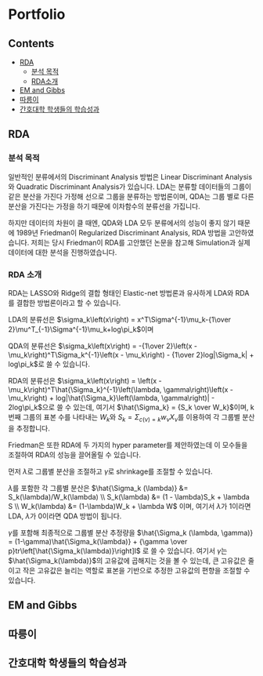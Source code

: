 # Portfolio

## Contents

- [RDA](#RDA)
    - [분석 목적](#분석-목적)
    - [RDA소개](#RDA-소개)
- [EM and Gibbs](#em-and-gibbs)
- [따릉이](#따릉이)
- [간호대학 학생들의 학습성과](#간호대학-학생들의-학습성과)

## RDA

### 분석 목적

일반적인 분류에서의 Discriminant Analysis 방법은 Linear Discriminant Analysis와 Quadratic Discriminant Analysis가 있습니다.
LDA는 분류할 데이터들의 그룹이 같은 분산을 가진다 가정해 선으로 그룹을 분류하는 방법론이며, QDA는 그룹 별로 다른 분산을 가진다는 가정을 하기 때문에 이차함수의 분류선을 가집니다.

하지만 데이터의 차원이 클 때엔, QDA와 LDA 모두 분류에서의 성능이 좋지 않기 때문에 1989년 Friedman이 Regularized Discriminant Analysis, RDA 방법을 고안하였습니다.
저희는 당시 Friedman이 RDA를 고안했던 논문을 참고해 Simulation과 실제 데이터에 대한 분석을 진행하였습니다.

### RDA 소개

RDA는 LASSO와 Ridge의 결합 형태인 Elastic-net 방법론과 유사하게 LDA와 RDA를 결합한 방법론이라고 할 수 있습니다.

LDA의 분류선은 $\sigma_k\left(x\right) = x^T\Sigma^{-1}\mu_k-{1\over 2}\mu^T_{-1}\Sigma^{-1}\mu_k+log\pi_k$이며

QDA의 분류선은 $\sigma_k\left(x\right) = -{1\over 2}\left(x - \mu_k\right)^T\Sigma_k^{-1}\left(x - \mu_k\right) - {1\over 2}log|\Sigma_k| + log\pi_k$로 쓸 수 있습니다.

RDA의 분류선은 $\sigma_k\left(x\right) = \left(x - \mu_k\right)^T\hat{\Sigma_k}^{-1}\left(\lambda, \gamma\right)\left(x - \mu_k\right) + log|\hat{\Sigma_k}\left(\lambda, \gamma\right)| - 2log\pi_k$으로 쓸 수 있는데,
여기서 $\hat{\Sigma_k} = {S_k \over W_k}$이며, k번째 그룹의 표본 수를 나타내는 $W_k$와 $S_k = \Sigma_{c(\nu)=k}w_{\nu} X_{\nu}$를 이용하여 각 그룹별 분산을 추정합니다.

Friedman은 또한 RDA에 두 가지의 hyper parameter를 제안하였는데 이 모수들을 조절하여 RDA의 성능을 끌어올릴 수 있습니다.

먼저 $\lambda$로 그룹별 분산을 조절하고 $\gamma$로 shrinkage를 조절할 수 있습니다.

$\lambda$를 포함한 각 그룹별 분산은 $\hat{\Sigma_k (\lambda)} &= S_k(\lambda)/W_k(\lambda) \\ S_k(\lambda) &= (1 - \lambda)S_k + \lambda S \\ W_k(\lambda) &= (1-\lambda)W_k + \lambda W$ 이며, 여기서 $\lambda$가 1이라면 LDA, $\lambda$가 0이라면 QDA 방법이 됩니다.

$\gamma$를 포함해 최종적으로 그룹별 분산 추정량을 $\hat{\Sigma_k (\lambda, \gamma)} = (1-\gamma)\hat{\Sigma_k(\lambda)} + {\gamma \over p}tr\left[\hat{\Sigma_k(\lambda)}\right]I$ 로 쓸 수 있습니다. 여기서 $\gamma$는 $\hat{\Sigma_k(\lambda)}$의 고유값에 곱해지는 것을 볼 수 있는데, 큰 고유값은 줄이고 작은 고유값은 늘리는 역할로 표본을 기반으로 추정한 고유값의 편향을 조절할 수 있습니다.

## EM and Gibbs




## 따릉이




## 간호대학 학생들의 학습성과




